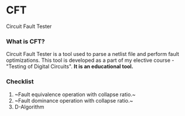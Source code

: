 # CFT
Circuit Fault Tester

### What is CFT?
Circuit Fault Tester is a tool used to parse a netlist file and perform fault optimizations. This tool is developed as a part of my elective course - "Testing of Digital Circuits". **It is an educational tool.**

### Checklist
1. ~Fault equivalence operation with collapse ratio.~
2. ~Fault dominance operation with collapse ratio.~
3. D-Algorithm
